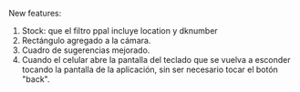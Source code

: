 New features:

1) Stock: que el filtro ppal incluye location y dknumber
2) Rectángulo agregado a la cámara.
3) Cuadro de sugerencias mejorado.
4) Cuando el celular abre la pantalla del teclado que se vuelva a esconder tocando la pantalla de la aplicación, sin ser necesario tocar el botón "back". 

